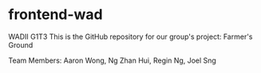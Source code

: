 # frontend-wad
WADII G1T3 
This is the GitHub repository for our group's project: Farmer's Ground

Team Members: Aaron Wong, Ng Zhan Hui, Regin Ng, Joel Sng
